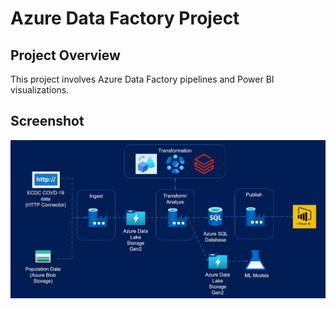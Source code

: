 # Azure Data Factory Project

## Project Overview
This project involves Azure Data Factory pipelines and Power BI visualizations.

## Screenshot
![Project Screenshot](image.png)
